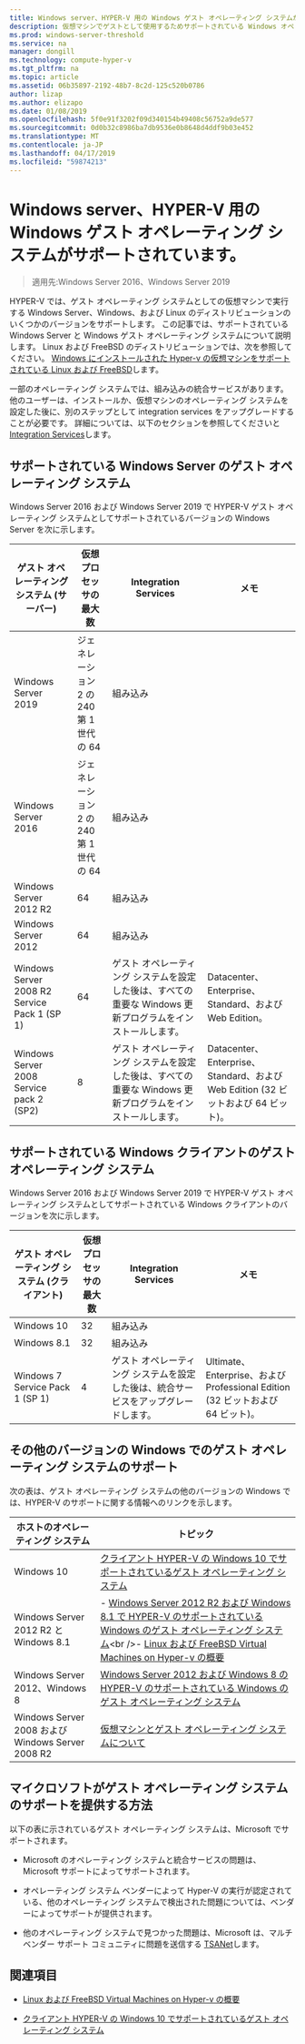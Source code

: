 ```yaml
---
title: Windows server、HYPER-V 用の Windows ゲスト オペレーティング システムがサポートされています。
description: 仮想マシンでゲストとして使用するためサポートされている Windows オペレーティング システムの一覧を表示します。 また、HYPER-V の以前のバージョンの記事と似たものにリンクを示します。
ms.prod: windows-server-threshold
ms.service: na
manager: dongill
ms.technology: compute-hyper-v
ms.tgt_pltfrm: na
ms.topic: article
ms.assetid: 06b35897-2192-48b7-8c2d-125c520b0786
author: lizap
ms.author: elizapo
ms.date: 01/08/2019
ms.openlocfilehash: 5f0e91f3202f09d340154b49408c56752a9de577
ms.sourcegitcommit: 0d0b32c8986ba7db9536e0b8648d4ddf9b03e452
ms.translationtype: MT
ms.contentlocale: ja-JP
ms.lasthandoff: 04/17/2019
ms.locfileid: "59874213"
---
```

# <a name="supported-windows-guest-operating-systems-for-hyper-v-on-windows-server"></a>Windows server、HYPER-V 用の Windows ゲスト オペレーティング システムがサポートされています。

>適用先:Windows Server 2016、Windows Server 2019

HYPER-V では、ゲスト オペレーティング システムとしての仮想マシンで実行する Windows Server、Windows、および Linux のディストリビューションのいくつかのバージョンをサポートします。 この記事では、サポートされている Windows Server と Windows ゲスト オペレーティング システムについて説明します。 Linux および FreeBSD のディストリビューションでは、次を参照してください。 [Windows にインストールされた Hyper-v の仮想マシンをサポートされている Linux および FreeBSD](Supported-Linux-and-FreeBSD-virtual-machines-for-Hyper-V-on-Windows.md)します。  
    
一部のオペレーティング システムでは、組み込みの統合サービスがあります。 他のユーザーは、インストールか、仮想マシンのオペレーティング システムを設定した後に、別のステップとして integration services をアップグレードすることが必要です。 詳細については、以下のセクションを参照してくださいと  [Integration Services](https://docs.microsoft.com/virtualization/hyper-v-on-windows/reference/integration-services)します。  
  
## <a name="supported-windows-server-guest-operating-systems"></a>サポートされている Windows Server のゲスト オペレーティング システム  

Windows Server 2016 および Windows Server 2019 で HYPER-V ゲスト オペレーティング システムとしてサポートされているバージョンの Windows Server を次に示します。 
  
|ゲスト オペレーティング システム (サーバー)|仮想プロセッサの最大数|Integration Services|メモ|  
|-------------------------------------|----------------------------------------|------------------------|---------|  
|Windows Server 2019 |ジェネレーション 2 の 240<br>第 1 世代の 64|組み込み|| 
|Windows Server 2016 |ジェネレーション 2 の 240<br>第 1 世代の 64|組み込み|| 
|Windows Server 2012 R2 |64|組み込み||  
|Windows Server 2012 |64|組み込み||  
|Windows Server 2008 R2 Service Pack 1 (SP 1)|64|ゲスト オペレーティング システムを設定した後は、すべての重要な Windows 更新プログラムをインストールします。|Datacenter、Enterprise、Standard、および Web Edition。|
|Windows Server 2008 Service pack 2 (SP2)|8|ゲスト オペレーティング システムを設定した後は、すべての重要な Windows 更新プログラムをインストールします。|Datacenter、Enterprise、Standard、および Web Edition (32 ビットおよび 64 ビット)。|  
  
## <a name="supported-windows-client-guest-operating-systems"></a>サポートされている Windows クライアントのゲスト オペレーティング システム  

Windows Server 2016 および Windows Server 2019 で HYPER-V ゲスト オペレーティング システムとしてサポートされている Windows クライアントのバージョンを次に示します。
  
|ゲスト オペレーティング システム (クライアント)|仮想プロセッサの最大数|Integration Services|メモ|  
|-------------------------------------|----------------------------------------|------------------------|---------|  
|Windows 10|32|組み込み||  
|Windows 8.1|32|組み込み||  
|Windows 7 Service Pack 1 (SP 1)|4|ゲスト オペレーティング システムを設定した後は、統合サービスをアップグレードします。|Ultimate、Enterprise、および Professional Edition (32 ビットおよび 64 ビット)。|  
  
## <a name="guest-operating-system-support-on-other-versions-of-windows"></a>その他のバージョンの Windows でのゲスト オペレーティング システムのサポート  

次の表は、ゲスト オペレーティング システムの他のバージョンの Windows では、HYPER-V のサポートに関する情報へのリンクを示します。  
  
|ホストのオペレーティング システム|トピック|  
|-------------------------|---------|  
|Windows 10|[クライアント HYPER-V の Windows 10 でサポートされているゲスト オペレーティング システム](https://docs.microsoft.com/virtualization/hyper-v-on-windows/about/supported-guest-os)|  
|Windows Server 2012 R2 と Windows 8.1|-   [Windows Server 2012 R2 および Windows 8.1 で HYPER-V のサポートされている Windows のゲスト オペレーティング システム](https://docs.microsoft.com/previous-versions/windows/it-pro/windows-server-2012-R2-and-2012/dn792027(v=ws.11))<br />-   [Linux および FreeBSD Virtual Machines on Hyper-v の概要](Supported-Linux-and-FreeBSD-virtual-machines-for-Hyper-V-on-Windows.md)|  
|Windows Server 2012、Windows 8|[Windows Server 2012 および Windows 8 の HYPER-V のサポートされている Windows のゲスト オペレーティング システム](https://docs.microsoft.com/previous-versions/windows/it-pro/windows-server-2012-R2-and-2012/dn792028(v=ws.11))|  
|Windows Server 2008 および Windows Server 2008 R2|[仮想マシンとゲスト オペレーティング システムについて](https://docs.microsoft.com/previous-versions/windows/it-pro/windows-server-2008-R2-and-2008/cc794868(v=ws.10))|  
  
## <a name="how-microsoft-provides-support-for-guest-operating-systems"></a>マイクロソフトがゲスト オペレーティング システムのサポートを提供する方法  

以下の表に示されているゲスト オペレーティング システムは、Microsoft でサポートされます。  
  
-   Microsoft のオペレーティング システムと統合サービスの問題は、Microsoft サポートによってサポートされます。  
  
-   オペレーティング システム ベンダーによって Hyper-V の実行が認定されている、他のオペレーティング システムで検出された問題については、ベンダーによってサポートが提供されます。  
  
-   他のオペレーティング システムで見つかった問題は、Microsoft は、マルチ ベンダー サポート コミュニティに問題を送信する [TSANet](https://www.tsanet.org/)します。  
  
## <a name="see-also"></a>関連項目  
  
-   [Linux および FreeBSD Virtual Machines on Hyper-v の概要](Supported-Linux-and-FreeBSD-virtual-machines-for-Hyper-V-on-Windows.md)  
  
-   [クライアント HYPER-V の Windows 10 でサポートされているゲスト オペレーティング システム](https://docs.microsoft.com/virtualization/hyper-v-on-windows/about/supported-guest-os)  
  



